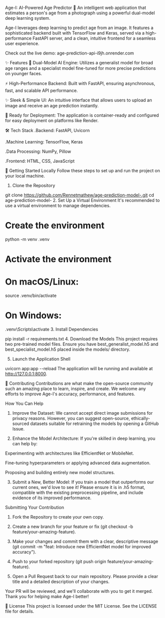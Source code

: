 Age-I: AI-Powered Age Predictor 📸
An intelligent web application that estimates a person's age from a photograph using a powerful dual-model deep learning system.

Age-I leverages deep learning to predict age from an image. It features a sophisticated backend built with TensorFlow and Keras, served via a high-performance FastAPI server, and a clean, intuitive frontend for a seamless user experience.

Check out the live demo: age-prediction-api-i9jh.onrender.com

✨ Features
🧠 Dual-Model AI Engine: Utilizes a generalist model for broad age ranges and a specialist model fine-tuned for more precise predictions on younger faces.

⚡ High-Performance Backend: Built with FastAPI, ensuring asynchronous, fast, and scalable API performance.

✨ Sleek & Simple UI: An intuitive interface that allows users to upload an image and receive an age prediction instantly.

🚀 Ready for Deployment: The application is container-ready and configured for easy deployment on platforms like Render.

🛠️ Tech Stack
.Backend: FastAPI, Uvicorn

.Machine Learning: TensorFlow, Keras

.Data Processing: NumPy, Pillow

.Frontend: HTML, CSS, JavaScript

🚀 Getting Started Locally
Follow these steps to set up and run the project on your local machine.

1. Clone the Repository

git clone https://github.com/Rennetmathew/age-prediction-model-.git
cd age-prediction-model-
2. Set Up a Virtual Environment
It's recommended to use a virtual environment to manage dependencies.

# Create the environment
python -m venv .venv

# Activate the environment
# On macOS/Linux:
source .venv/bin/activate
# On Windows:
.venv\Scripts\activate
3. Install Dependencies

pip install -r requirements.txt
4. Download the Models
This project requires two pre-trained model files. Ensure you have best_generalist_model.h5 and best_specialist_model.h5 placed inside the models/ directory.

5. Launch the Application
Shell

uvicorn app:app --reload
The application will be running and available at http://127.0.0.1:8000.

🤝 Contributing
Contributions are what make the open-source community such an amazing place to learn, inspire, and create. We welcome any efforts to improve Age-I's accuracy, performance, and features.

How You Can Help
1) Improve the Dataset: We cannot accept direct image submissions for privacy reasons. However, you can suggest open-source, ethically-sourced datasets suitable for retraining the models by opening a GitHub Issue.

2) Enhance the Model Architecture: If you're skilled in deep learning, you can help by:

Experimenting with architectures like EfficientNet or MobileNet.

Fine-tuning hyperparameters or applying advanced data augmentation.

Proposing and building entirely new model structures.

3) Submit a New, Better Model: If you train a model that outperforms our current ones, we'd love to see it! Please ensure it is in .h5 format, compatible with the existing preprocessing pipeline, and include evidence of its improved performance.

Submitting Your Contribution
1) Fork the Repository to create your own copy.

2) Create a new branch for your feature or fix (git checkout -b feature/your-amazing-feature).

3) Make your changes and commit them with a clear, descriptive message (git commit -m "feat: Introduce new EfficientNet model for improved accuracy").

4) Push to your forked repository (git push origin feature/your-amazing-feature).

5) Open a Pull Request back to our main repository. Please provide a clear title and a detailed description of your changes.

Your PR will be reviewed, and we'll collaborate with you to get it merged. Thank you for helping make Age-I better!

📜 License
This project is licensed under the MIT License. See the LICENSE file for details.